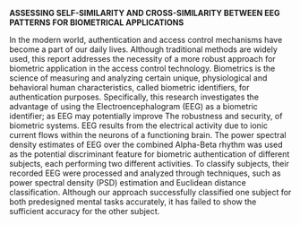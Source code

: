 **ASSESSING SELF-SIMILARITY AND CROSS-SIMILARITY BETWEEN EEG PATTERNS FOR BIOMETRICAL APPLICATIONS**

In the modern world, authentication and access control mechanisms have become a part of our daily lives. 
Although traditional methods are widely used, this report addresses the necessity of a more robust approach for biometric application in the access control technology. 
Biometrics is the science of measuring and analyzing certain unique, physiological and behavioral human characteristics, called biometric identifiers, for authentication purposes. 
Specifically, this research investigates the advantage of using the Electroencephalogram (EEG) as a biometric identifier; as EEG may potentially improve The robustness and security, of biometric systems. 
EEG results from the electrical activity due to ionic current flows within the neurons of a functioning brain. The power spectral density estimates of EEG over the combined Alpha-Beta rhythm was used as the potential discriminant feature for biometric authentication of different subjects, each performing two different activities. 
To classify subjects, their recorded EEG were processed and analyzed through techniques, such as power spectral density (PSD) estimation and Euclidean distance classification. 
Although our approach successfully classified one subject for both predesigned mental tasks accurately, it has failed to show the sufficient accuracy for the other subject.
